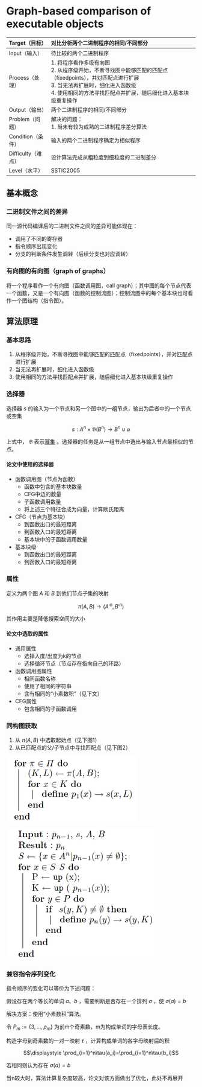 # Graph-based comparison of executable objects

| Target（目标）     | 对比分析两个二进制程序的相同/不同部分                        |
| :----------------- | :----------------------------------------------------------- |
| Input（输入）      | 待比较的两个二进制程序                                       |
| Process（处理）    | 1. 将程序看作多级有向图<br />2.  从程序级开始，不断寻找图中能够匹配的匹配点（fixedpoints），并对匹配点进行扩展<br />3. 当无法再扩展时，细化进入函数级<br />4. 使用相同的方法寻找匹配点并扩展，随后细化进入基本块级重复操作 |
| Output（输出）     | 两个二进制程序的相同/不同部分                                |
| Problem（问题）    | 解决的问题：<br />1. 尚未有较为成熟的二进制程序差分算法      |
| Condition（条件）  | 输入的两个二进制程序确定为相似程序                           |
| Difficulty（难点） | 设计算法完成从粗粒度到细粒度的二进制差分                     |
| Level（水平）      | SSTIC2005                                                    |

## 基本概念

### 二进制文件之间的差异

同一源代码编译后的二进制文件之间的差异可能体现在：

- 调用了不同的寄存器
- 指令顺序出现变化
- 分支的判断条件发生调转（后续分支也对应调转）

### 有向图的有向图（graph of graphs）

将一个程序看作一个有向图（函数调用图，call graph）；其中图的每个节点代表一个函数，又是一个有向图（函数的控制流图）；控制流图中的每个基本块也可看作一个图结构（指令图）。

## 算法原理

### 基本思路

1. 从程序级开始，不断寻找图中能够匹配的匹配点（fixedpoints），并对匹配点进行扩展
2. 当无法再扩展时，细化进入函数级
3. 使用相同的方法寻找匹配点并扩展，随后细化进入基本块级重复操作

### 选择器

选择器 $s$ 的输入为一个节点和另一个图中的一组节点，输出为后者中的一个节点或空集

$$\displaystyle s:A^n\times \mathfrak{B}(B^n)\rightarrow B^n\cup\varnothing$$

上式中， $\mathfrak{B}$ 表示[幂集](../concept.md#幂集（power-set）) 。选择器的任务是从一组节点中选出与输入节点最相似的节点。

#### 论文中使用的选择器

- 函数调用图（节点为函数）
  - 函数中包含的基本块数量
  - CFG中边的数量
  - 子函数调用数量
  - 将上述三个特征合成为向量，计算欧氏距离
- CFG（节点为基本块）
  - 到函数出口的最短距离
  - 到函数入口的最短距离
  - 基本块中的子函数调用数量
- 基本块级
  - 到函数出口的最短距离
  - 到函数入口的最短距离

### 属性

定义为两个图 $A$ 和 $B$ 到他们节点子集的映射

$$\pi(A,B)\rightarrow(A'^n,B'^n)$$

其作用主要是降低搜索空间的大小

#### 论文中选取的属性

- 通用属性
  - 选择入度/出度为k的节点
  - 选择循环节点（节点存在指向自己的环路）
- 函数调用图属性
  - 相同函数名称
  - 使用了相同的字符串
  - 含有相同的“小素数积”（见下文）
- CFG属性
  - 包含相同的子函数调用

### 同构图获取

1. 从 $\pi(A,B)$ 中选取起始点（见下图1）
2. 从已匹配点的父/子节点中寻找匹配点（见下图2）

![image-20221030222302179](./image/Graph-based_comparison_of_executable_objects/image-20221030222302179.png)

![image-20221030222310518](./image/Graph-based_comparison_of_executable_objects/image-20221030222310518.png)

### 兼容指令序列变化

指令顺序的变化可以等价为下述问题：

假设存在两个等长的单词 $a、b$ ，需要判断是否存在一个排列 $\sigma$ ，使 $\sigma(a)=b$ 

解决方案：使用“小素数积”算法。

令 $P_m:=\{3,\dots,\rho_m\}$ 为前m个奇素数，m为构成单词的字母表长度。

构造字母到奇素数的一对一映射 $\tau$ ，计算构成单词的各字母映射后的积

$$\displaystyle \prod_{i=1}^n\tau(a_i)=\prod_{i=1}^n\tau(b_i)$$

若相同则认为存在 $\sigma(a)=b$ 

当n较大时，算法计算复杂度较高，论文对该方面做出了优化，此处不再展开

